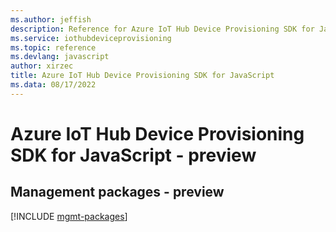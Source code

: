 ```yaml
---
ms.author: jeffish
description: Reference for Azure IoT Hub Device Provisioning SDK for JavaScript
ms.service: iothubdeviceprovisioning
ms.topic: reference
ms.devlang: javascript
author: xirzec
title: Azure IoT Hub Device Provisioning SDK for JavaScript
ms.data: 08/17/2022
---
```

# Azure IoT Hub Device Provisioning SDK for JavaScript - preview

## Management packages - preview
[!INCLUDE [mgmt-packages](iot-hub-device-provisioning-mgmt-index.md)]
